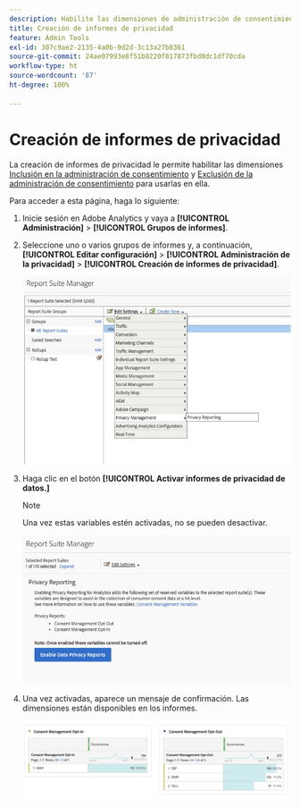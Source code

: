 ```yaml
---
description: Habilite las dimensiones de administración de consentimiento.
title: Creación de informes de privacidad
feature: Admin Tools
exl-id: 307c9ae2-2135-4a0b-9d2d-3c13a27b8361
source-git-commit: 24ae07993e8f51b8220f817873fbd8dc1df70cda
workflow-type: ht
source-wordcount: '87'
ht-degree: 100%

---
```


# Creación de informes de privacidad

La creación de informes de privacidad le permite habilitar las dimensiones [Inclusión en la administración de consentimiento](/help/components/dimensions/cm-opt-in.md) y [Exclusión de la administración de consentimiento](/help/components/dimensions/cm-opt-out.md) para usarlas en ella.

Para acceder a esta página, haga lo siguiente:

1. Inicie sesión en Adobe Analytics y vaya a **[!UICONTROL Administración]** > **[!UICONTROL Grupos de informes]**.
1. Seleccione uno o varios grupos de informes y, a continuación, **[!UICONTROL Editar configuración]** > **[!UICONTROL Administración de la privacidad]** > **[!UICONTROL Creación de informes de privacidad]**.

   ![Editar configuración](assets/rsm-privacy-select.png)

1. Haga clic en el botón **[!UICONTROL Activar informes de privacidad de datos.]**

   >[!NOTE]
   >
   >Una vez estas variables estén activadas, no se pueden desactivar.

   ![Activar](assets/rsm-privacy-enable.png)

1. Una vez activadas, aparece un mensaje de confirmación. Las dimensiones están disponibles en los informes.

   ![Informe](assets/consent-management.png)
